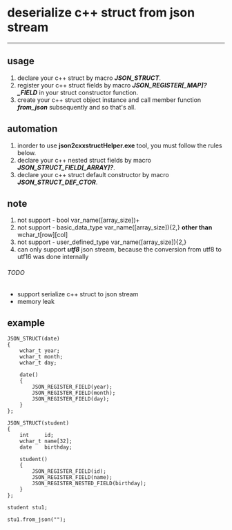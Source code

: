 # deserialize c++ struct from json stream 
---
## usage

1. declare your c++ struct by macro ***JSON_STRUCT***.
2. register your c++ struct fields by macro ***JSON_REGISTER[_MAP]?_FIELD*** in your struct constructor function.
3. create your c++ struct object instance and call member function ***from_json*** subsequently and so that's all.

## automation
1. inorder to use **json2cxxstructHelper.exe** tool, you must follow the rules below.
2. declare your c++ nested struct fields by macro ***JSON_STRUCT_FIELD[_ARRAY]?***.
3. declare your c++ struct default constructor by macro ***JSON_STRUCT_DEF_CTOR***.

## note
1. not support - bool var_name([array_size])+
2. not support - basic_data_type var_name([array_size]){2,} **other than** wchar_t[row][col]
3. not support - user_defined_type var_name([array_size]){2,}
4. can only support ***utf8*** json stream, because the conversion from utf8 to utf16 was done internally

###### TODO
* support serialize c++ struct to json stream  
* memory leak  

## example
```
JSON_STRUCT(date)
{
	wchar_t year;
	wchar_t month;
	wchar_t day;

	date()
	{
		JSON_REGISTER_FIELD(year);
		JSON_REGISTER_FIELD(month);
		JSON_REGISTER_FIELD(day);
	}
};

JSON_STRUCT(student)
{
	int		id;
	wchar_t name[32];
	date	birthday;

	student()
	{
		JSON_REGISTER_FIELD(id);
		JSON_REGISTER_FIELD(name);
		JSON_REGISTER_NESTED_FIELD(birthday);
	}
};

student stu1;

stu1.from_json("");
```
